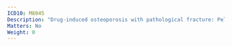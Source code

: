 ```yaml
---
ICD10: M8045
Description: "Drug-induced osteoporosis with pathological fracture: Pelvic region and thigh"
Matters: No
Weight: 0
---
```

